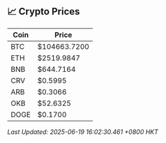 ## 📈 Crypto Prices

| Coin | Price |
| ---- | ----- |
| BTC | $104663.7200 |
| ETH | $2519.9847 |
| BNB | $644.7164 |
| CRV | $0.5995 |
| ARB | $0.3066 |
| OKB | $52.6325 |
| DOGE | $0.1700 |

_Last Updated: 2025-06-19 16:02:30.461 +0800 HKT_